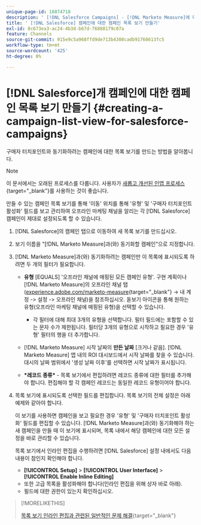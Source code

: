 ```yaml
---
unique-page-id: 18874718
description: ' [!DNL Salesforce Campaigns] - [!DNL Marketo Measure]에 대한 캠페인 목록 보기를 만드는 중'
title: ' [!DNL Salesforce] 캠페인에 대한 캠페인 목록 보기 만들기'
exl-id: 8c673ea3-ac24-4b3d-b67d-76888179c07a
feature: Channels
source-git-commit: 915e9c5a968ffd9de713b4308cadb91768613fc5
workflow-type: tm+mt
source-wordcount: '425'
ht-degree: 0%

---
```


# [!DNL Salesforce]개 캠페인에 대한 캠페인 목록 보기 만들기 {#creating-a-campaign-list-view-for-salesforce-campaigns}

구매자 터치포인트와 동기화하려는 캠페인에 대한 목록 보기를 만드는 방법을 알아봅니다.

>[!NOTE]
>
>이 문서에서는 오래된 프로세스를 다룹니다. 사용자가 [새롭고 개선된 인앱 프로세스](/help/channel-tracking-and-setup/offline-channels/custom-campaign-sync.md){target="_blank"}를 사용하는 것이 좋습니다.

만들 수 있는 캠페인 목록 보기를 통해 &#39;이동&#39; 위치를 통해 &#39;유형&#39; 및 &#39;구매자 터치포인트 활성화&#39; 필드를 보고 관리하여 오프라인 마케팅 채널을 알리는 각 [!DNL Salesforce] 캠페인이 제대로 설정되도록 할 수 있습니다.

1. [!DNL Salesforce]의 캠페인 탭으로 이동하여 새 목록 보기를 만드십시오.
1. 보기 이름을 &quot;[!DNL Marketo Measure]과(와) 동기화할 캠페인&quot;으로 지정합니다.
1. [!DNL Marketo Measure]과(와) 동기화하려는 캠페인만 이 목록에 표시되도록 하려면 두 개의 필터가 필요합니다.

   * **유형** [EQUALS] &#39;오프라인 채널에 매핑된 모든 캠페인 유형&#39;. 구현 계획이나 [!DNL Marketo Measure]의 오프라인 채널 탭([experience.adobe.com/marketo-measure](https://experience.adobe.com/marketo-measure){target="_blank"} -> 내 계정 -> 설정 -> 오프라인 채널)을 참조하십시오. 돋보기 아이콘을 통해 원하는 유형(오프라인 마케팅 채널에 매핑된 유형)을 선택할 수 있습니다.

      * 각 필터에 대해 최대 3개의 유형을 선택합니다. 필터 필드에는 포함할 수 있는 문자 수가 제한됩니다. 필터당 3개의 유형으로 시작하고 필요한 경우 &#39;유형&#39; 필터의 행을 더 추가합니다.

   * [!DNL Marketo Measure] 시작 날짜의 **만든 날짜** [크거나 같음]. [!DNL Marketo Measure] 앱 내의 ROI 대시보드에서 시작 날짜를 찾을 수 있습니다. 대시의 날짜 범위에서 &#39;생성 날짜 이후&#39;를 선택하면 시작 날짜가 표시됩니다.
   * **&#42;레코드 종류&#42;** - 목록 보기에서 편집하려면 레코드 종류에 대한 필터를 추가해야 합니다. 편집해야 할 각 캠페인 레코드는 동일한 레코드 유형이어야 합니다.

1. 목록 보기에 표시되도록 선택한 필드를 편집합니다. 목록 보기의 전체 설정은 아래 예제와 같아야 합니다.

   이 보기를 사용하면 캠페인을 보고 필요한 경우 &#39;유형&#39; 및 &#39;구매자 터치포인트 활성화&#39; 필드를 편집할 수 있습니다. [!DNL Marketo Measure]과(와) 동기화해야 하는 새 캠페인을 만들 때 이 보기에 표시되며, 목록 내에서 해당 캠페인에 대한 모든 설정을 바로 관리할 수 있습니다.

   목록 보기에서 인라인 편집을 수행하려면 [!DNL Salesforce] 설정 내에서도 다음 내용이 참인지 확인해야 합니다.

   * **[!UICONTROL Setup]** > **[!UICONTROL User Interface]** > **[!UICONTROL Enable Inline Editing]**
   * 또한 고급 목록을 활성화해야 합니다(인라인 편집을 위해 상자 바로 아래).
   * 필드에 대한 권한이 있는지 확인하십시오.

>[!MORELIKETHIS]
>
>[목록 보기 인라인 편집과 관련된 일반적인 문제 해결](http://help.salesforce.com/articleView?id=000003911&language=en_US&type=1){target="_blank"}
